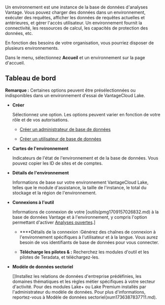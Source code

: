 Un environnement est une instance de la base de données d'analyses Vantage. Vous pouvez charger des données dans un environnement, exécuter des requêtes, afficher les données de requêtes actuelles et antérieures, et gérer l'accès utilisateur. Un environnement fournit la connectivité, les ressources de calcul, les capacités de protection des données, etc.

En fonction des besoins de votre organisation, vous pourriez disposer de plusieurs environnements.

Dans le menu, sélectionnez **Accueil** et un environnement sur la page d'accueil.

## Tableau de bord


**Remarque :** Certaines options peuvent être présélectionnées ou indisponibles dans un environnement d'essai de VantageCloud Lake.

-   **Créer**

    Sélectionnez une option. Les options peuvent varier en fonction de votre rôle et de vos autorisations.

    -   [Créer un administrateur de base de données](rhw1723830545389.md)


    -   [Créer un utilisateur de base de données](wxe1659392685092.md)


-   **Cartes de l'environnement**

    Indicateurs de l'état de l'environnement et de la base de données. Vous pouvez copier les ID de sites et de comptes.


-   **Détails de l'environnement**

    Informations de base sur votre environnement VantageCloud Lake, telles que le module d'assistance, la taille de l'instance, le total du stockage et la région de l'environnement.


-   **Connexions à l'outil**

    Informations de connexion de votre [outils(pmg1709157026832.md) à la base de données Vantage et à l'environnement, y compris l'option permettant d'activer [Analyses ouvertes](qvt1726089301895.md).]

    -   ****Détails de la connexion :Générez des chaînes de connexion à l'environnement spécifiques à l'utilisateur et à la langue. Vous aurez besoin de vos identifiants de base de données pour vous connecter.


    -   **Télécharge les pilotes & :** Recherchez les modules d'outil et les pilotes de Teradata, et téléchargez-les.


-   **Modèle de données sectoriel**

     []Installez les relations de données d'entreprise prédéfinies, les domaines thématiques et les règles métier spécifiques à votre secteur d'activité. Pour des modules Lake+ ou Lake Premium installés par l'administrateur du modèle de données. Pour plus d'informations, reportez-vous à Modèle de données sectoriel(xum1736387837711.md).


